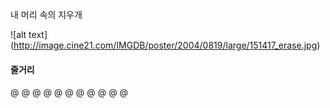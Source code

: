  내 머리 속의 지우개

![alt text] (http://image.cine21.com/IMGDB/poster/2004/0819/large/151417_erase.jpg)

#### 줄거리

@
@                                                                                                        @                                                                                                        @                                                                                                        @
@                                                                                                        @                                                                                                        @                                                                                                        @
@
@
